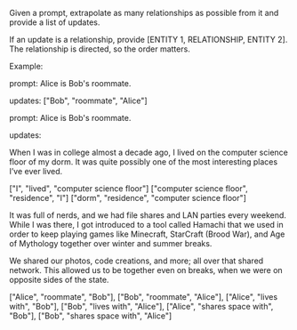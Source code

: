 




Given a prompt, extrapolate as many relationships as possible from it and provide a list of updates.

If an update is a relationship, provide [ENTITY 1, RELATIONSHIP, ENTITY 2]. The relationship is directed, so the order matters.

Example:

prompt:
Alice is Bob's roommate.

updates:
["Bob", "roommate", "Alice"]

prompt:
Alice is Bob's roommate.

updates:



When I was in college almost a decade ago, I lived on the computer science floor of my dorm. It was quite possibly one of the most interesting places I’ve ever lived.

["I", "lived", "computer science floor"]
["computer science floor", "residence", "I"]
["dorm", "residence", "computer science floor"]

 It was full of nerds, and we had file shares and LAN parties every weekend. While I was there, I got introduced to a tool called Hamachi that we used in order to keep playing games like Minecraft, StarCraft (Brood War), and Age of Mythology together over winter and summer breaks.


 We shared our photos, code creations, and more; all over that shared network. This allowed us to be together even on breaks, when we were on opposite sides of the state.






["Alice", "roommate", "Bob"],
["Bob", "roommate", "Alice"],
["Alice", "lives with", "Bob"],
["Bob", "lives with", "Alice"],
["Alice", "shares space with", "Bob"],
["Bob", "shares space with", "Alice"]